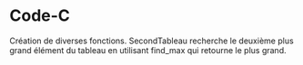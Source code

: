 # Code-C
Création de diverses fonctions.
SecondTableau recherche le deuxième plus grand élément du tableau en utilisant find_max qui retourne le plus grand.
